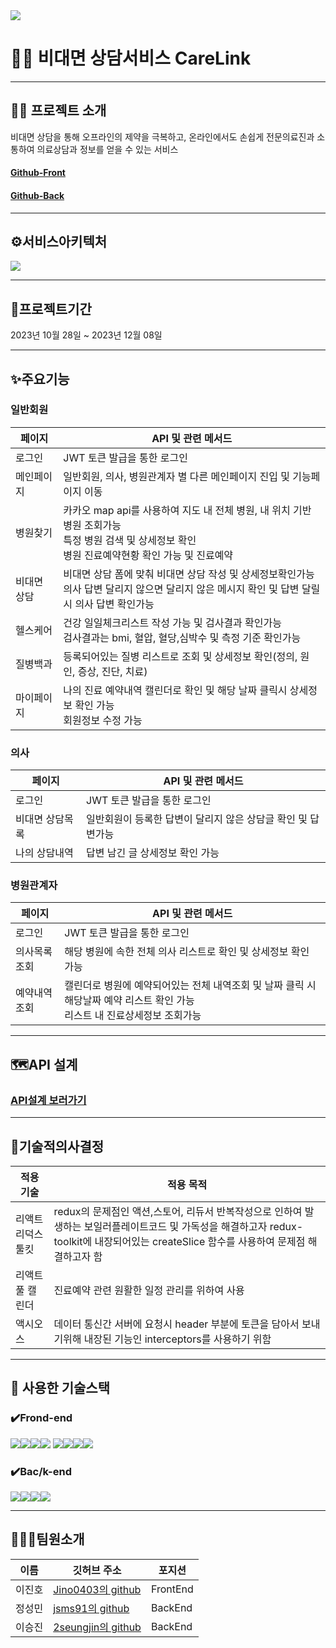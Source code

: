 
<img src="https://ifh.cc/g/6AnThw.jpg" />

# 👨‍⚕️ 비대면 상담서비스 CareLink

----

## 👨‍⚕️ 프로젝트 소개
비대면 상담을 통해 오프라인의 제약을 극복하고, 온라인에서도 손쉽게 전문의료진과 소통하여 의료상담과 정보를 얻을 수 있는 서비스

#### [Github-Front](https://github.com/TwoPlusOne-CareLink/CareLink-F)
#### [Github-Back](https://github.com/TwoPlusOne-CareLink/CareLink-B)

----

## ⚙️서비스아키텍처
<img src="https://ifh.cc/g/SgqXSL.png" />

----

## 📅프로젝트기간
2023년 10월 28일 ~ 2023년 12월 08일

----
## ✨주요기능

### 일반회원
|페이지|API 및 관련 메서드|
|---|---|
|로그인|JWT 토큰 발급을 통한 로그인|
|메인페이지|일반회원, 의사, 병원관계자 별 다른 메인페이지 진입 및 기능페이지 이동|
|병원찾기|카카오 map api를 사용하여 지도 내 전체 병원, 내 위치 기반 병원 조회가능<br>특정 병원 검색 및 상세정보 확인<br>병원 진료예약현황 확인 가능 및 진료예약|
|비대면 상담|비대면 상담 폼에 맞춰 비대면 상담 작성 및 상세정보확인가능<br>의사 답변 달리지 않으면 달리지 않은 메시지 확인 및 답변 달릴시 의사 답변 확인가능|
|헬스케어|건강 일일체크리스트 작성 가능 및 검사결과 확인가능<br>검사결과는 bmi, 혈압, 혈당,심박수 및 측정 기준 확인가능 |
|질병백과|등록되어있는 질병 리스트로 조회 및 상세정보 확인(정의, 원인, 증상, 진단, 치료)|
|마이페이지|나의 진료 예약내역 캘린더로 확인 및 해당 날짜 클릭시 상세정보 확인 가능<br>회원정보 수정 가능|

### 의사
|페이지|API 및 관련 메서드|
|---|---|
|로그인|JWT 토큰 발급을 통한 로그인|
|비대면 상담목록|일반회원이 등록한 답변이 달리지 않은 상담글 확인 및 답변가능|
|나의 상담내역|답변 남긴 글 상세정보 확인 가능|

### 병원관계자
|페이지|API 및 관련 메서드|
|---|---|
|로그인|JWT 토큰 발급을 통한 로그인|
|의사목록조회|해당 병원에 속한 전체 의사 리스트로 확인 및 상세정보 확인 가능|
|예약내역조회|캘린더로 병원에 예약되어있는 전체 내역조회 및 날짜 클릭 시 해당날짜 예약 리스트 확인 가능 <br> 리스트 내 진료상세정보 조회가능 |

----

## 🗺API 설계
### [API설계 보러가기](https://www.notion.so/38be19feec0143ca886808fb65e56fc2?v=7ddb449397d5416d9b228caf71b9c96f)

----
## 🔨기술적의사결정

|적용 기술|적용 목적|
|---|---|
|리액트 리덕스 툴킷|redux의 문제점인 액션,스토어, 리듀서 반복작성으로 인하여 발생하는 보일러플레이트코드 및 가독성을 해결하고자 redux-toolkit에 내장되어있는 createSlice 함수를 사용하여 문제점 해결하고자 함|
|리액트 풀 캘린더|진료예약 관련 원활한 일정 관리를 위하여 사용 | 
|액시오스|데이터 통신간 서버에 요청시 header 부분에 토큰을 담아서 보내기위해 내장된 기능인 interceptors를 사용하기 위함|response를 받을때 json 타입을 자동으로 변환받기 위함|

----
## 🔨 사용한 기술스택


### ✔️Frond-end
<img src="https://img.shields.io/badge/HTML-red?style=for-the-badge&logo=HTML&logoColor=black"><img src="https://img.shields.io/badge/Css-blue?style=for-the-badge&logo=Css&logoColor=black"><img src="https://img.shields.io/badge/javascript-orange?style=for-the-badge&logo=javascript&logoColor=yellow"><img src="https://img.shields.io/badge/styled-components-orange?style=for-the-badge&logo=styled-components&logoColor=yellow">
<img src="https://img.shields.io/badge/React-61DAFB?style=for-the-badge&logo=React&logoColor=black"><img src="https://img.shields.io/badge/Redux-764ABC?style=for-the-badge&logo=Redux&logoColor=purple"><img src="https://img.shields.io/badge/Reduxtoolkit-764ABC?style=for-the-badge&logo=Reduxtoolkit&logoColor=purple"><img src="https://img.shields.io/badge/fullcalendar-000000?style=for-the-badge&logo=fullcalendar&logoColor=white">
### ✔️Bac/k-end
<img src="https://img.shields.io/badge/Spring Boot-6DB33F?style=for-the-badge&logo=Spring Boot&logoColor=yellow"><img src="https://img.shields.io/badge/springsecurity-6DB33F?style=for-the-badge&logo=springsecurity&logoColor=yellow"><img src="https://img.shields.io/badge/Oracle-white?style=for-the-badge&logo=Oracle&logoColor=red"><img src="https://img.shields.io/badge/jsonwebtokens-white?style=for-the-badge&logo=jsonwebtokens&logoColor=purple">

----

## 👨‍👩‍👧팀원소개

|이름|깃허브 주소|포지션|
|---|---|---|
|이진호|[Jino0403의 github](https://github.com/Jino0403)|FrontEnd|
|정성민|[jsms91의 github](https://github.com/jsms91)|BackEnd|
|이승진|[2seungjin의 github](https://github.com/2seungjin)|BackEnd|








